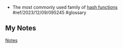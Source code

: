 - The most commonly used family of [hash functions](hashing.md) #ref/2023/12/09/095245 #glossary
## My Notes
[Notes](mynotes/sha1-notes.md)
